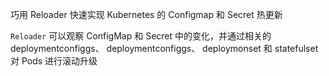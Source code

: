 巧用 Reloader 快速实现 Kubernetes 的 Configmap 和 Secret 热更新

`Reloader` 可以观察 ConfigMap 和 Secret 中的变化，并通过相关的 deploymentconfiggs、 deploymentconfiggs、 deploymonset 和 statefulset 对 Pods 进行滚动升级